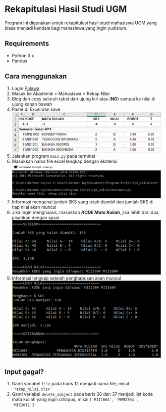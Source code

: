 # Rekapitulasi Hasil Studi UGM
Program ini digunakan untuk rekapitulasi hasil studi mahasiswa UGM yang biasa menjadi kendala bagi mahasiswa yang ingin yudisium.

## Requirements
* Python 3.x
* Pandas

## Cara menggunakan
  1. Login [Palawa](https://palawa.ugm.ac.id/v14/index.php/system/auth/)
  2. Masuk ke Akademik > Mahasiswa > Rekap Nilai
  3. Blog dan copy seluruh tabel dari ujung kiri atas (**NO**) sampai ke nilai di ujung kanan bawah
  4. Paste di Excel dan save  
     ![Contoh](https://github.com/hermonjay/rekapitulasi_hasi_studi_ugm/blob/master/img/excel_sample.PNG)
  5. Jalankan program ```main.py``` pada terminal
  6. Masukkan nama file excel lengkap dengan ekstensi
     ![Contoh](https://github.com/hermonjay/rekapitulasi_hasi_studi_ugm/blob/master/img/input_sample_1.PNG)
  7. Informasi mengenai jumlah SKS yang telah diambil dan jumlah SKS di tiap nilai akan muncul     
  8. Jika ingin menghapus, masukkan ***KODE Mata Kuliah***, jika lebih dari dua, pisahkan dengan spasi
     ![Contoh](https://github.com/hermonjay/rekapitulasi_hasi_studi_ugm/blob/master/img/input_sample_2.PNG)
  9. Informasi lengkap setelah penghapusan akan muncul  
     ![Contoh](https://github.com/hermonjay/rekapitulasi_hasi_studi_ugm/blob/master/img/input_sample_3.PNG)

## Input gagal?
  1. Ganti variabel ```file``` pada baris 12 menjadi nama file,
     misal ```'rekap_nilai.xlsx'```
  2. Ganti variabel ```delete_subject``` pada baris 36 dan 37 menjadi list kode mata kuliah yang ingin dihapus,
     misal ```['MII1604', 'MMM2304', 'MIE2811']```
